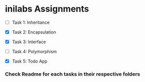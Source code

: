 
# inilabs Assignments

- [ ] Task 1: Inheritance

- [x] Task 2: Encapsulation

- [x] Task 3: Interface

- [ ] Task 4: Polymorphism

- [x] Task 5: Todo App

### Check Readme for each tasks in their respective folders